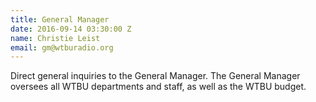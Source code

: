 ```yaml
---
title: General Manager
date: 2016-09-14 03:30:00 Z
name: Christie Leist
email: gm@wtburadio.org
---
```


Direct general inquiries to the General Manager. The General Manager oversees all WTBU departments and staff, as well as the WTBU budget.